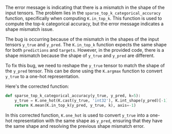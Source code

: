 The error message is indicating that there is a mismatch in the shape of the input tensors. The problem lies in the `sparse_top_k_categorical_accuracy` function, specifically when computing `K.in_top_k`. This function is used to compute the top-k categorical accuracy, but the error message indicates a shape mismatch issue.

The bug is occurring because of the mismatch in the shapes of the input tensors `y_true` and `y_pred`. The `K.in_top_k` function expects the same shape for both `predictions` and `targets`. However, in the provided code, there is a shape mismatch because the shape of `y_true` and `y_pred` are different. 

To fix this bug, we need to reshape the `y_true` tensor to match the shape of the `y_pred` tensor. This can be done using the `K.argmax` function to convert `y_true` to a one-hot representation.

Here's the corrected function:

```python
def sparse_top_k_categorical_accuracy(y_true, y_pred, k=5):
    y_true = K.one_hot(K.cast(y_true, 'int32'), K.int_shape(y_pred)[-1])
    return K.mean(K.in_top_k(y_pred, y_true, k), axis=-1)
```

In this corrected function, `K.one_hot` is used to convert `y_true` into a one-hot representation with the same shape as `y_pred`, ensuring that they have the same shape and resolving the previous shape mismatch error.